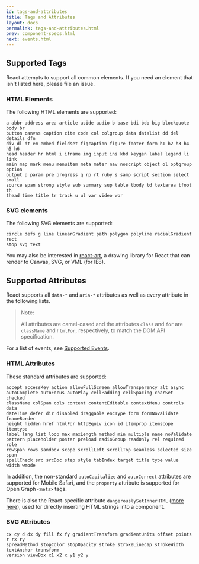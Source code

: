 ```yaml
---
id: tags-and-attributes
title: Tags and Attributes
layout: docs
permalink: tags-and-attributes.html
prev: component-specs.html
next: events.html
---
```


## Supported Tags

React attempts to support all common elements. If you need an element that isn't listed here, please file an issue.

### HTML Elements

The following HTML elements are supported:

```
a abbr address area article aside audio b base bdi bdo big blockquote body br
button canvas caption cite code col colgroup data datalist dd del details dfn
div dl dt em embed fieldset figcaption figure footer form h1 h2 h3 h4 h5 h6
head header hr html i iframe img input ins kbd keygen label legend li link
main map mark menu menuitem meta meter nav noscript object ol optgroup option
output p param pre progress q rp rt ruby s samp script section select small
source span strong style sub summary sup table tbody td textarea tfoot th
thead time title tr track u ul var video wbr
```

### SVG elements

The following SVG elements are supported:

```
circle defs g line linearGradient path polygon polyline radialGradient rect
stop svg text
```

You may also be interested in [react-art](https://github.com/facebook/react-art), a drawing library for React that can render to Canvas, SVG, or VML (for IE8).


## Supported Attributes

React supports all `data-*` and `aria-*` attributes as well as every attribute in the following lists.

> Note:
>
> All attributes are camel-cased and the attributes `class` and `for` are `className` and `htmlFor`, respectively, to match the DOM API specification.

For a list of events, see [Supported Events](/react/docs/events.html).

### HTML Attributes

These standard attributes are supported:

```
accept accessKey action allowFullScreen allowTransparency alt async
autoComplete autoFocus autoPlay cellPadding cellSpacing charSet checked
className colSpan cols content contentEditable contextMenu controls data
dateTime defer dir disabled draggable encType form formNoValidate frameBorder
height hidden href htmlFor httpEquiv icon id itemprop itemscope itemtype
label lang list loop max maxLength method min multiple name noValidate
pattern placeholder poster preload radioGroup readOnly rel required role
rowSpan rows sandbox scope scrollLeft scrollTop seamless selected size span
spellCheck src srcDoc step style tabIndex target title type value width wmode
```

In addition, the non-standard `autoCapitalize` and `autoCorrect` attributes are supported for Mobile Safari, and the `property` attribute is supported for Open Graph `<meta>` tags.

There is also the React-specific attribute `dangerouslySetInnerHTML` ([more here](/react/docs/special-non-dom-attributes.html)), used for directly inserting HTML strings into a component.

### SVG Attributes

```
cx cy d dx dy fill fx fy gradientTransform gradientUnits offset points r rx ry
spreadMethod stopColor stopOpacity stroke strokeLinecap strokeWidth textAnchor transform
version viewBox x1 x2 x y1 y2 y
```
